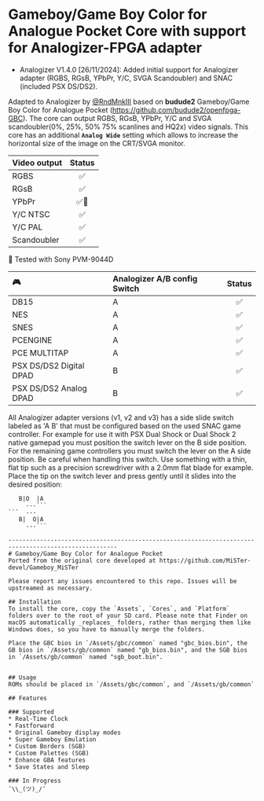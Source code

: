 # Gameboy/Game Boy Color for Analogue Pocket Core with support for Analogizer-FPGA adapter
* Analogizer V1.4.0 [26/11/2024]: Added initial support for Analogizer adapter (RGBS, RGsB, YPbPr, Y/C, SVGA Scandoubler) and SNAC (included PSX DS/DS2).

Adapted to Analogizer by [@RndMnkIII](https://github.com/RndMnkIII) based on **budude2** Gameboy/Game Boy Color for Analogue Pocket (https://github.com/budude2/openfpga-GBC).
The core can output RGBS, RGsB, YPbPr, Y/C and SVGA scandoubler(0%, 25%, 50% 75% scanlines and HQ2x) video signals. 
This core has an additional **```Analog Wide```** setting which allows to increase the horizontal size of the image on the CRT/SVGA monitor.

| Video output | Status |
| :----------- | :----: |
| RGBS         |  ✅    |
| RGsB         |  ✅    |
| YPbPr        |  ✅🔹  |
| Y/C NTSC     |  ✅    |
| Y/C PAL      |  ✅    |
| Scandoubler  |  ✅    |

🔹 Tested with Sony PVM-9044D

| :video_game:            | Analogizer A/B config Switch | Status |
| :---------------------- | :--------------------------- | :----: |
| DB15                    | A                            |  ✅    |
| NES                     | A                            |  ✅    |
| SNES                    | A                            |  ✅    |
| PCENGINE                | A                            |  ✅    |
| PCE MULTITAP            | A                            |  ✅    |
| PSX DS/DS2 Digital DPAD | B                            |  ✅    |
| PSX DS/DS2 Analog  DPAD | B                            |  ✅    |

All Analogizer adapter versions (v1, v2 and v3) has a side slide switch labeled as 'A B' that must be configured based on the used SNAC game controller.
For example for use it with PSX Dual Shock or Dual Shock 2 native gamepad you must position the switch lever on the B side position. For the remaining
game controllers you must switch the lever on the A side position. 
Be careful when handling this switch. Use something with a thin, flat tip such as a precision screwdriver with a 2.0mm flat blade for example. Place the tip on the switch lever and press gently until it slides into the desired position:
```  ---
   B|O  |A
     ---```    
```  ---
   B|  O|A
     ---``` 

-----------------------------------------------------------------------------------------------------
# Gameboy/Game Boy Color for Analogue Pocket
Ported from the original core developed at https://github.com/MiSTer-devel/Gameboy_MiSTer

Please report any issues encountered to this repo. Issues will be upstreamed as necessary.

## Installation
To install the core, copy the `Assets`, `Cores`, and `Platform` folders over to the root of your SD card. Please note that Finder on macOS automatically _replaces_ folders, rather than merging them like Windows does, so you have to manually merge the folders.

Place the GBC bios in `/Assets/gbc/common` named "gbc_bios.bin", the GB bios in `/Assets/gb/common` named "gb_bios.bin", and the SGB bios in `/Assets/gb/common` named "sgb_boot.bin".


## Usage
ROMs should be placed in `/Assets/gbc/common`, and `/Assets/gb/common`

## Features

### Supported
* Real-Time Clock
* Fastforward
* Original Gameboy display modes
* Super Gameboy Emulation
* Custom Borders (SGB)
* Custom Palettes (SGB)
* Enhance GBA features
* Save States and Sleep

### In Progress
¯\\_(ツ)_/¯
